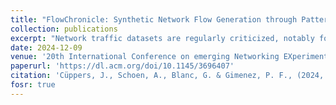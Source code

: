 ```yaml
---
title: "FlowChronicle: Synthetic Network Flow Generation through Pattern Set Mining"
collection: publications
excerpt: "Network traffic datasets are regularly criticized, notably for the lack of realism and diversity in their attack or benign traffic. Generating synthetic network traffic using generative machine learning techniques is a recent area of research that could complement experimental test beds and help assess the efficiency of network security tools such as network intrusion detection systems. Most methods generating synthetic network flows disregard the temporal dependencies between them, leading to unrealistic traffic. To address this issue, we introduce FlowChronicle, a novel synthetic network flow generation tool that relies on pattern mining and statistical models to preserve temporal dependencies. We empirically compare our method against state-of-the-art techniques on several criteria, namely realism, diversity, compliance, and novelty. This evaluation demonstrates the capability of FlowChronicle to achieve high-quality generation while significantly outperforming the other methods in preserving temporal dependencies between flows. Besides, in contrast to deep learning methods, the patterns identified by FlowChronicle are explainable, and experts can verify their soundness. Our work substantially advances synthetic network traffic generation, offering a method that enhances both the utility and trustworthiness of the generated network flows."
date: 2024-12-09
venue: '20th International Conference on emerging Networking EXperiments and Technologies (CoNEXT)'
paperurl: 'https://dl.acm.org/doi/10.1145/3696407'
citation: 'Cüppers, J., Schoen, A., Blanc, G. & Gimenez, P. F., (2024, December). FlowChronicle: Synthetic Network Flow Generation through Pattern Set Mining Generation. In the 20th International Conference on emerging Networking EXperiments and Technologies (CoNEXT).'
fosr: true
---
```

